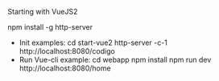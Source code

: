 Starting with VueJS2

npm install -g http-server

- Init examples: 
    cd start-vue2
    http-server -c-1
    http://localhost:8080/codigo
- Run Vue-cli example: 
    cd webapp
    npm install
    npm run dev
    http://localhost:8080/home